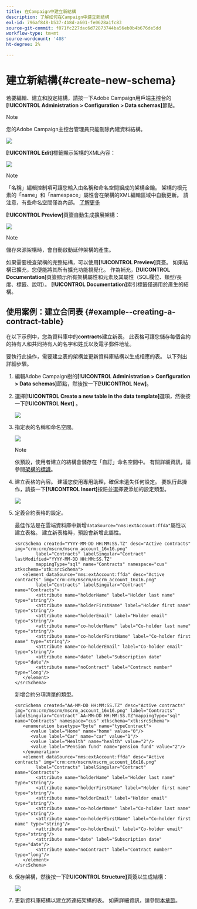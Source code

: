 ```yaml
---
title: 在Campaign中建立新結構
description: 了解如何在Campaign中建立新結構
exl-id: 796af848-b537-4b8d-a601-fe0628a1fc83
source-git-commit: f071fc227dac6d72873744ba56eb0b4b676de5dd
workflow-type: tm+mt
source-wordcount: '408'
ht-degree: 2%

---
```


# 建立新結構{#create-new-schema}

若要編輯、建立和設定結構，請按一下Adobe Campaign用戶端主控台的&#x200B;**[!UICONTROL Administration > Configuration > Data schemas]**&#x200B;節點。

>[!NOTE]
>
>您的Adobe Campaign主控台管理員只能刪除內建資料結構。

![](assets/schema_navtree.png)

**[!UICONTROL Edit]**&#x200B;標籤顯示架構的XML內容：

![](assets/schema_edition.png)

>[!NOTE]
>
>「名稱」編輯控制項可讓您輸入由名稱和命名空間組成的架構金鑰。 架構的根元素的「name」和「namespace」屬性會在架構的XML編輯區域中自動更新。 請注意，有些命名空間僅為內部。 [了解更多](schemas.md#reserved-namespaces)

**[!UICONTROL Preview]**&#x200B;頁簽自動生成擴展架構：

![](assets/schema_edition2.png)

>[!NOTE]
>
>儲存來源架構時，會自動啟動延伸架構的產生。

如果需要檢查架構的完整結構，可以使用&#x200B;**[!UICONTROL Preview]**&#x200B;頁簽。 如果結構已擴充，您便能將其所有擴充功能視覺化。 作為補充，**[!UICONTROL Documentation]**&#x200B;頁簽顯示所有架構屬性和元素及其屬性（SQL欄位、類型/長度、標籤、說明）。 **[!UICONTROL Documentation]**&#x200B;索引標籤僅適用於產生的結構。

## 使用案例：建立合同表 {#example--creating-a-contract-table}

在以下示例中，您為資料庫中的&#x200B;**contracts**&#x200B;建立新表。 此表格可讓您儲存每個合約的持有人和共同持有人的名字和姓氏以及電子郵件地址。

要執行此操作，需要建立表的架構並更新資料庫結構以生成相應的表。 以下列出詳細步驟。

1. 編輯Adobe Campaign樹的&#x200B;**[!UICONTROL Administration > Configuration > Data schemas]**&#x200B;節點，然後按一下&#x200B;**[!UICONTROL New]**。
1. 選擇&#x200B;**[!UICONTROL Create a new table in the data template]**&#x200B;選項，然後按一下&#x200B;**[!UICONTROL Next]** 。

   ![](assets/create_new_schema.png)

1. 指定表的名稱和命名空間。

   ![](assets/create_new_param.png)

   >[!NOTE]
   >
   >依預設，使用者建立的結構會儲存在「自訂」命名空間中。 有關詳細資訊，請參閱[架構的標識](extend-schema.md#identification-of-a-schema)。

1. 建立表格的內容。 建議您使用專用助理，確保未遺失任何設定。 要執行此操作，請按一下&#x200B;**[!UICONTROL Insert]**&#x200B;按鈕並選擇要添加的設定類型。

   ![](assets/create_new_content.png)

1. 定義合約表格的設定。

   最佳作法是在雲端資料庫中新增`dataSource="nms:extAccount:ffda"`屬性以建立表格。 建立新表格時，預設會新增此屬性。

   ```
   <srcSchema created="YYYY-MM-DD HH:MM:SS.TZ" desc="Active contracts" img="crm:crm/mscrm/mscrm_account_16x16.png"
           label="Contracts" labelSingular="Contract" lastModified="YYYY-MM-DD HH:MM:SS.TZ"
           mappingType="sql" name="Contracts" namespace="cus" xtkschema="xtk:srcSchema">
      <element dataSource="nms:extAccount:ffda" desc="Active contracts" img="crm:crm/mscrm/mscrm_account_16x16.png"
           label="Contracts" labelSingular="Contract" name="Contracts">
           <attribute name="holderName" label="Holder last name" type="string"/>
           <attribute name="holderFirstName" label="Holder first name" type="string"/>
           <attribute name="holderEmail" label="Holder email" type="string"/>
           <attribute name="co-holderName" label="Co-holder last name" type="string"/>           
           <attribute name="co-holderFirstName" label="Co-holder first name" type="string"/>           
           <attribute name="co-holderEmail" label="Co-holder email" type="string"/>    
           <attribute name="date" label="Subscription date" type="date"/>     
           <attribute name="noContract" label="Contract number" type="long"/> 
      </element>
   </srcSchema>
   ```

   新增合約分項清單的類型。

   ```
   <srcSchema created="AA-MM-DD HH:MM:SS.TZ" desc="Active contracts" img="crm:crm/mscrm/mscrm_account_16x16.png" label="Contracts" labelSingular="Contract" AA-MM-DD HH:MM:SS.TZ"mappingType="sql" name="Contracts" namespace="cus" xtkschema="xtk:srcSchema">
      <enumeration basetype="byte" name="typeContract">
         <value label="Home" name="home" value="0"/>
         <value label="Car" name="car" value="1"/>
         <value label="Health" name="health" value="2"/>
         <value label="Pension fund" name="pension fund" value="2"/>
      </enumeration>
      <element dataSource="nms:extAccount:ffda" desc="Active contracts" img="crm:crm/mscrm/mscrm_account_16x16.png"
           label="Contracts" labelSingular="Contract" name="Contracts">
           <attribute name="holderName" label="Holder last name" type="string"/>
           <attribute name="holderFirstName" label="Holder first name" type="string"/>
           <attribute name="holderEmail" label="Holder email" type="string"/>
           <attribute name="co-holderName" label="Co-holder last name" type="string"/>           
           <attribute name="co-holderFirstName" label="Co-holder first name" type="string"/>           
           <attribute name="co-holderEmail" label="Co-holder email" type="string"/>    
           <attribute name="date" label="Subscription date" type="date"/>     
           <attribute name="noContract" label="Contract number" type="long"/> 
      </element>
   </srcSchema>
   ```

1. 保存架構，然後按一下&#x200B;**[!UICONTROL Structure]**&#x200B;頁簽以生成結構：

   ![](assets/configuration_structure.png)

1. 更新資料庫結構以建立將連結架構的表。 如需詳細資訊，請參閱[本章節](update-database-structure.md)。

